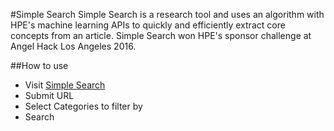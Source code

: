 #Simple Search
Simple Search is a research tool and uses an algorithm with HPE's machine learning APIs to quickly and efficiently extract core concepts from an article. Simple Search won HPE's sponsor challenge at Angel Hack Los Angeles 2016.

##How to use
* Visit [Simple Search](https://simplesearch-6de2b.firebaseapp.com/#/)
* Submit URL
* Select Categories to filter by
* Search
